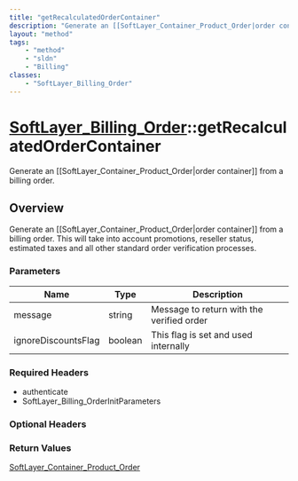 ```yaml
---
title: "getRecalculatedOrderContainer"
description: "Generate an [[SoftLayer_Container_Product_Order|order container]] from a billing order. This will take into account prom... "
layout: "method"
tags:
    - "method"
    - "sldn"
    - "Billing"
classes:
    - "SoftLayer_Billing_Order"
---
```

# [SoftLayer_Billing_Order](/reference/services/SoftLayer_Billing_Order)::getRecalculatedOrderContainer

Generate an [[SoftLayer_Container_Product_Order|order container]] from a billing order. 


## Overview 
Generate an [[SoftLayer_Container_Product_Order|order container]] from a billing order. This will take into account promotions, reseller status, estimated taxes and all other standard order verification processes. 

### Parameters 
|Name | Type | Description |
| --- | --- | --- |
|message| string| Message to return with the verified order|
|ignoreDiscountsFlag| boolean| This flag is set and used internally|


### Required Headers
* authenticate
* SoftLayer_Billing_OrderInitParameters

### Optional Headers

### Return Values
<a href='/reference/datatypes/SoftLayer_Container_Product_Order'>SoftLayer_Container_Product_Order </a>

